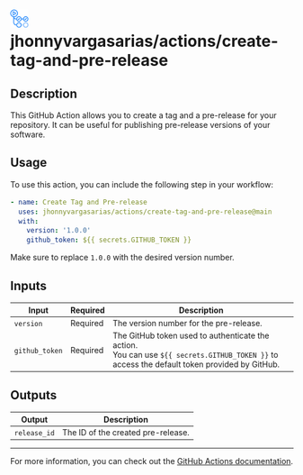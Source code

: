 # <img src="../assets/images/github-actions-logo.png" alt="github actions logo" style="height: 32px"  /> jhonnyvargasarias/actions/create-tag-and-pre-release

## Description

This GitHub Action allows you to create a tag and a pre-release for your repository. It can be useful for publishing pre-release versions of your software.

## Usage

To use this action, you can include the following step in your workflow:

```yaml
- name: Create Tag and Pre-release
  uses: jhonnyvargasarias/actions/create-tag-and-pre-release@main
  with:
    version: '1.0.0'
    github_token: ${{ secrets.GITHUB_TOKEN }}
```

Make sure to replace `1.0.0` with the desired version number.

## Inputs

| Input          | Required | Description                                                                                                                                      |
| -------------- | -------- | ------------------------------------------------------------------------------------------------------------------------------------------------ |
| `version`      | Required | The version number for the pre-release.                                                                                                          |
| `github_token` | Required | The GitHub token used to authenticate the action.<br />You can use `${{ secrets.GITHUB_TOKEN }}` to access the default token provided by GitHub. |

## Outputs

| Output       | Description                        |
| ------------ | ---------------------------------- |
| `release_id` | The ID of the created pre-release. |

---

For more information, you can check out the [GitHub Actions documentation](https://docs.github.com/en/actions).
